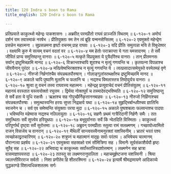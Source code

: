 ```yaml
---
title: 120 Indra s boon to Rama
title_english: 120 Indra s boon to Rama

---
```

<div class="audioEmbed"  caption="श्रीराम-हरिसीताराममूर्ति-घनपाठिभ्यां वचनम्" src="https://archive.org/download/Ramayana-recitation-Sriram-harisItArAmamUrti-Ghanapaati-v2/Kanda_6/Kanda_6_YK-120-Indra_s_boon_to_Rama_0.mp3"></div>
प्रतिप्रयाते काकुत्थ्से महेन्द्रः पाकशासनः ।  
अब्रवीत् परमप्रीतो राघवं प्राञ्जलिं स्थितम् ॥ ६-१२०-१  
अमोघं दर्शनं राम तवास्माकं नरर्षभ ।  
प्रीतियुक्ताः स्म तेन त्वं ब्रूहि यन्मनसेप्सितम् ॥ ६-१२०-२  
एवमुक्तो महेन्द्रेण प्रसन्नेन महात्मना ।  
सुप्रसन्नमना हृष्टो वचनम् प्राह राघवः ॥ ६-१२०-३  
यदि प्रीतिः समुत्पन्ना मयि ते विबुधेश्वर ।  
वक्ष्यामि कुरु मे सत्यम् वचनं वदतां वर ॥ ६-१२०-४  
मम हेतोः पराक्रान्ता ये गता यमसादनम् ।  
ते सर्वे जीवितं प्राप्य समुत्तिष्ठन्तु वानराः ॥ ६-१२०-५  
मत्कृते विप्रयुक्ता ये पुत्रैर्दारैश्च वानराः ।  
तान् प्रीतमनसः सर्वान् द्रष्टुमिच्छामि मानद ॥ ६-१२०-६  
विक्रान्ताश्चापि शूराश्च न मृत्युं गणयन्ति च ।  
कृतयत्ना विपन्नाश्च जीवयैनान् पुरंदर ॥ ६-१२०-७  
मत्प्रियेष्वभिरक्ताश्च न मृत्युं गणयन्ति ये ।  
त्वत्प्रसादात्समेयुस्ते वरमेतमहं वृणे ॥ ६-१२०-८  
नीरुजो निर्व्रणांश्चैव संपन्नबलपौरुषान् ।  
गोलाङ्गूलांस्तथर्क्षांश्च द्रष्टुमिच्छामि मानद ॥ ६-१२०-९  
अकाले चापि पुष्पाणि मूलानि च फलानि च ।  
नद्यश्च विमलास्तत्र तिष्ठेयुर्यत्र वानराः ॥ ६-१२०-१०  
श्रुत्वा तु वचनं तस्य राघवस्य महात्मनः ।  
महेन्द्रह् प्रत्युवाचेदं वचनं प्रीतिसंयुतम् ॥ ६-१२०-११  
महानयं वरस्तात यस्त्वयोक्तो रघुत्तम ।  
द्विर्मया नोक्तपुर्वं च तस्मादेवद्भविष्यति ॥ ६-१२०-१२  
समुत्तिष्ठन्तु ते सर्वे हता ये युधि राक्षसैः ।  
ऋक्षाश्च सह गोपुच्छैर्निकृत्ताननबाहवः ॥ ६-१२०-१३  
नीरुजो निर्व्रिणाश्चव संपन्नबलपौरुषाः ।  
समुत्थास्यन्ति हरयः सुप्ता निद्राक्षये यथा ॥ ६-१२०-१४  
सुहृद्भिर्बान्धवैश्चव ज्ञातिभिः स्वजनेन च ।  
सर्व एव समेष्यन्ति संयुक्ताः परया मुदा ॥ ६-१२०-१५  
अकाले पुष्पशबलाः फलवन्तश्च पादपाः ।  
भविष्यन्ति महेष्वास नद्यश्च नलिलायुताः ॥ ६-१२०-१६  
सव्रणैः प्रथमं गात्रैरिदानीं निर्व्रणैः समैः ।  
ततः समुत्थिताः सर्वे सुप्त्वेव हरियूथपाः ॥ ६-१२०-१७  
बभूवुर्वानराः सर्वे किं न्वेतदिति विस्मिताः ।  
काकुत्थ्सं परिपूर्णार्थं दृष्ट्वा सर्वे सुरोत्तमाः ॥ ६-१२०-१८  
अब्रुवन् परमप्रीताः स्तुत्वा रामं सलक्ष्मणम् ।  
गच्छायोध्यामितो राजन् विसर्जय च वानरान् ॥ ६-१२०-१९  
मैथिलीं सान्त्वयस्वैनामनुरक्तां यशस्विनीम् ।  
भ्रातरं भरतं पश्य त्वच्छोकाद्व्रतचारिणम् ॥ ६-१२०-२०  
शत्रुघ्नं च महात्मानं मातृइः सर्वाः परंतप ।  
अभिषेचय चात्मानम् पौरान्गत्वा प्रहर्षय ॥ ६-१२०-२१  
एवमुक्त्वा सहस्राक्षो रामं सौमित्रिणा सह ।  
विमानैः सूर्यसंकाशैर्ययौ हृष्टः सुरैह् सह ॥ ६-१२०-२२  
अभिवाद्य च काकुत्थ्सः सर्वांस्तांस्त्रिदशोत्तमान् ।  
लक्ष्मणेन सह भ्रात्रा वासमाज्ञापयत्तदा ॥ ६-१२०-२३  
ततस्तु सा लक्ष्मणरानुपालिता ।  
महाचमूर्हृष्टजना यशस्विनी ।  
श्रिया ज्वलन्तीविरराज सर्वतो ।  
निशा प्रणीतेव हि शीतरश्मिना ॥ ६-१२०-२४  
इत्यार्षे श्रीमद्रामायणे आदिकाव्ये युद्धकाण्डे विंशत्यधिकशततमः सर्गः